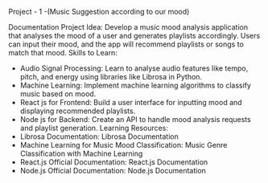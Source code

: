 Project - 1 -(Music Suggestion according to our mood)

Documentation
Project Idea: Develop a music mood analysis application that analyses the mood of a user and generates playlists accordingly. Users can input their mood, and the app will recommend playlists or songs to match that mood.
Skills to Learn:
* Audio Signal Processing: Learn to analyse audio features like tempo, pitch, and energy using libraries like Librosa in Python.
* Machine Learning: Implement machine learning algorithms to classify music based on mood.
* React js for Frontend: Build a user interface for inputting mood and displaying recommended playlists.
* Node js for Backend: Create an API to handle mood analysis requests and playlist generation.
Learning Resources:
* Librosa Documentation: Librosa Documentation
* Machine Learning for Music Mood Classification: Music Genre Classification with Machine Learning
* React.js Official Documentation: React.js Documentation
* Node.js Official Documentation: Node.js Documentation
